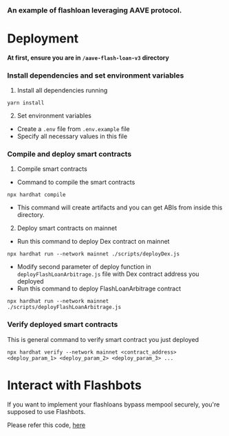 ### An example of flashloan leveraging AAVE protocol.

# Deployment

**At first, ensure you are in `/aave-flash-loan-v3` directory**

### Install dependencies and set environment variables

1. Install all dependencies running

```shell
yarn install
```

2. Set environment variables

- Create a `.env` file from `.env.example` file
- Specify all necessary values in this file

### Compile and deploy smart contracts

1. Compile smart contracts

- Command to compile the smart contracts

```shell
npx hardhat compile
```

- This command will create artifacts and you can get ABIs from inside this directory.

2. Deploy smart contracts on mainnet

- Run this command to deploy Dex contract on mainnet

```shell
npx hardhat run --network mainnet ./scripts/deployDex.js
```

- Modify second parameter of deploy function in `deployFlashLoanArbitrage.js` file with Dex contract address you deployed
- Run this command to deploy FlashLoanArbitrage contract

```shell
npx hardhat run --network mainnet ./scripts/deployFlashLoanArbitrage.js
```

### Verify deployed smart contracts

This is general command to verify smart contract you just deployed

```shell
npx hardhat verify --network mainnet <contract_address> <deploy_param_1> <deploy_param_2> <deploy_param_3> ...
```

# Interact with Flashbots

If you want to implement your flashloans bypass mempool securely, you're supposed to use Flashbots.

Please refer this code, [here](https://github.com/versedpro/dex-order-execution)
